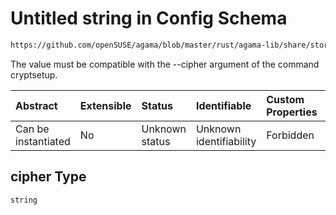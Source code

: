 # Untitled string in Config Schema

```txt
https://github.com/openSUSE/agama/blob/master/rust/agama-lib/share/storage.schema.json#/$defs/encryptionLuks2/properties/luks2/properties/cipher
```

The value must be compatible with the --cipher argument of the command cryptsetup.

| Abstract            | Extensible | Status         | Identifiable            | Custom Properties | Additional Properties | Access Restrictions | Defined In                                                          |
| :------------------ | :--------- | :------------- | :---------------------- | :---------------- | :-------------------- | :------------------ | :------------------------------------------------------------------ |
| Can be instantiated | No         | Unknown status | Unknown identifiability | Forbidden         | Allowed               | none                | [storage.schema.json\*](storage.schema.json "open original schema") |

## cipher Type

`string`
